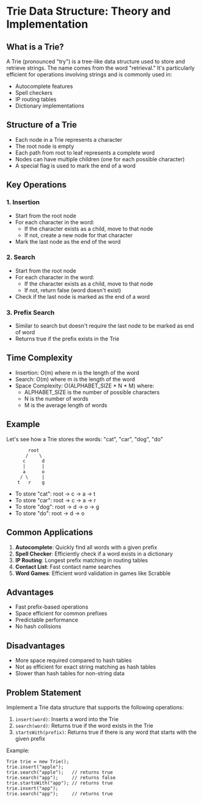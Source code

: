 # Trie Data Structure: Theory and Implementation

## What is a Trie?
A Trie (pronounced "try") is a tree-like data structure used to store and retrieve strings. The name comes from the word "retrieval." It's particularly efficient for operations involving strings and is commonly used in:
- Autocomplete features
- Spell checkers
- IP routing tables
- Dictionary implementations

## Structure of a Trie
- Each node in a Trie represents a character
- The root node is empty
- Each path from root to leaf represents a complete word
- Nodes can have multiple children (one for each possible character)
- A special flag is used to mark the end of a word

## Key Operations

### 1. Insertion
- Start from the root node
- For each character in the word:
  - If the character exists as a child, move to that node
  - If not, create a new node for that character
- Mark the last node as the end of the word

### 2. Search
- Start from the root node
- For each character in the word:
  - If the character exists as a child, move to that node
  - If not, return false (word doesn't exist)
- Check if the last node is marked as the end of a word

### 3. Prefix Search
- Similar to search but doesn't require the last node to be marked as end of word
- Returns true if the prefix exists in the Trie

## Time Complexity
- Insertion: O(m) where m is the length of the word
- Search: O(m) where m is the length of the word
- Space Complexity: O(ALPHABET_SIZE * N * M) where:
  - ALPHABET_SIZE is the number of possible characters
  - N is the number of words
  - M is the average length of words

## Example
Let's see how a Trie stores the words: "cat", "car", "dog", "do"

```
        root
       /    \
      c      d
      |      |
      a      o
     / \     |
    t   r    g
```

- To store "cat": root → c → a → t
- To store "car": root → c → a → r
- To store "dog": root → d → o → g
- To store "do": root → d → o

## Common Applications
1. **Autocomplete**: Quickly find all words with a given prefix
2. **Spell Checker**: Efficiently check if a word exists in a dictionary
3. **IP Routing**: Longest prefix matching in routing tables
4. **Contact List**: Fast contact name searches
5. **Word Games**: Efficient word validation in games like Scrabble

## Advantages
- Fast prefix-based operations
- Space efficient for common prefixes
- Predictable performance
- No hash collisions

## Disadvantages
- More space required compared to hash tables
- Not as efficient for exact string matching as hash tables
- Slower than hash tables for non-string data

## Problem Statement
Implement a Trie data structure that supports the following operations:
1. `insert(word)`: Inserts a word into the Trie
2. `search(word)`: Returns true if the word exists in the Trie
3. `startsWith(prefix)`: Returns true if there is any word that starts with the given prefix

Example:
```
Trie trie = new Trie();
trie.insert("apple");
trie.search("apple");   // returns true
trie.search("app");     // returns false
trie.startsWith("app"); // returns true
trie.insert("app");   
trie.search("app");     // returns true
``` 